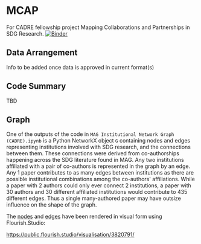 # MCAP
For CADRE fellowship project Mapping Collaborations and Partnerships in SDG Research.
[![Binder](https://mybinder.org/badge_logo.svg)](https://mybinder.org/v2/gh/iuni-cadre/Fellow3-MCAP.git/master)
## Data Arrangement

Info to be added once data is approved in current format(s)

## Code Summary

TBD

## Graph

One of the outputs of the code in `MAG Institutional Network Graph (CADRE).ipynb`
is a Python NetworkX object `G` containing nodes and edges representing institutions involved with SDG research, and the connections between 
them. These connections were derived from co-authorships happening across the SDG literature found in MAG. Any two institutions affiliated with a pair of
co-authors is represented in the graph by an edge. Any 1 paper contributes to as many edges between institutions as there are possible institutional combinations among
the co-authors' affiliations. While a paper with 2 authors could only ever connect 2 institutions, a paper with 30 authors and 30 different 
affiliated institutions would contribute to 435 different edges. Thus a single many-authored paper may have outsize influence on the shape of the graph.

The [nodes](mag_output_inst/mag_inst_nodes.csv) and [edges](mag_output_inst/mag_inst_edges.tsv) have been rendered in visual form using Flourish.Studio:

https://public.flourish.studio/visualisation/3820791/

